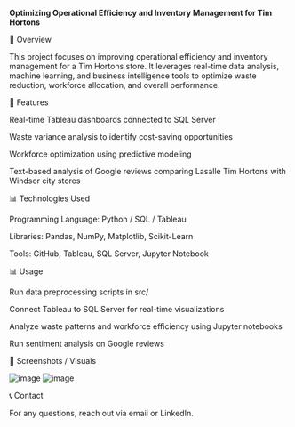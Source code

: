 **Optimizing Operational Efficiency and Inventory Management for Tim Hortons**

📌 Overview

This project focuses on improving operational efficiency and inventory management for a Tim Hortons store. It leverages real-time data analysis, machine learning, and business intelligence tools to optimize waste reduction, workforce allocation, and overall performance.

🚀 Features

Real-time Tableau dashboards connected to SQL Server

Waste variance analysis to identify cost-saving opportunities

Workforce optimization using predictive modeling

Text-based analysis of Google reviews comparing Lasalle Tim Hortons with Windsor city stores

📊 Technologies Used

Programming Language: Python / SQL / Tableau

Libraries: Pandas, NumPy, Matplotlib, Scikit-Learn

Tools: GitHub, Tableau, SQL Server, Jupyter Notebook

📊 Usage

Run data preprocessing scripts in src/

Connect Tableau to SQL Server for real-time visualizations

Analyze waste patterns and workforce efficiency using Jupyter notebooks

Run sentiment analysis on Google reviews

📸 Screenshots / Visuals

![image](https://github.com/user-attachments/assets/e56efc40-ddbb-4896-b280-145a08b783f3)
![image](https://github.com/user-attachments/assets/1684aa86-16f7-4ff6-9dd9-4f07330bbfd0)

📞 Contact

For any questions, reach out via email or LinkedIn.

